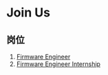 # Join Us

## 岗位
1. [Firmware Engineer](jobs/firmware-engineer.md)
1. [Firmware Engineer Internship](jobs/firmware-engineer-Internship.md)


